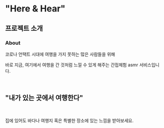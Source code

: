 # "Here & Hear"

## 프로젝트 소개

### About

코로나 언택트 시대에 여행을 가지 못하는 많은 사람들을 위해

바로 지금, 여기에서 여행을 간 것처럼 느낄 수 있게 해주는 간접체험 asmr 서비스입니다.

<br>

## "내가 있는 곳에서 여행한다"

<br>

집에 있어도 바다나 여행지 혹은 특별한 장소에 있는 느낌을 받아보세요.

<br>
